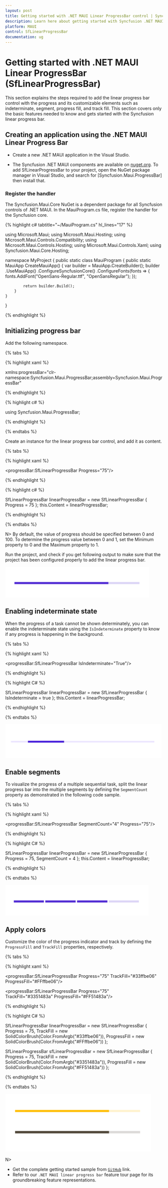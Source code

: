 ```yaml
---
layout: post
title: Getting started with .NET MAUI Linear ProgressBar control | Syncfusion
description: Learn here about getting started with Syncfusion .NET MAUI Linear ProgressBar (Progress Bar) control, its elements and more.
platform: MAUI
control: SfLinearProgressBar
documentation: ug
---
```


# Getting started with .NET MAUI Linear ProgressBar (SfLinearProgressBar)

This section explains the steps required to add the linear progress bar control with the progress and its customizable elements such as indeterminate, segment, progress fill, and track fill. This section covers only the basic features needed to know and gets started with the Syncfusion linear progress bar.

## Creating an application using the .NET MAUI Linear Progress Bar

* Create a new .NET MAUI application in the Visual Studio.

* The Syncfusion .NET MAUI components are available on [nuget.org](https://www.nuget.org/). To add SfLinearProgressBar to your project, open the NuGet package manager in Visual Studio, and search for [Syncfusion.Maui.ProgressBar] then install that.

### Register the handler

The Syncfusion.Maui.Core NuGet is a dependent package for all Syncfusion controls of .NET MAUI. In the MauiProgram.cs file, register the handler for the Syncfusion core.

{% highlight c# tabtitle="~/MauiProgram.cs" hl_lines="17" %}

using Microsoft.Maui;
using Microsoft.Maui.Hosting;
using Microsoft.Maui.Controls.Compatibility;
using Microsoft.Maui.Controls.Hosting;
using Microsoft.Maui.Controls.Xaml;
using Syncfusion.Maui.Core.Hosting;

namespace MyProject
{
    public static class MauiProgram
    {
        public static MauiApp CreateMauiApp()
        {
            var builder = MauiApp.CreateBuilder();
            builder
            .UseMauiApp<App>()
            .ConfigureSyncfusionCore()
            .ConfigureFonts(fonts =>
            {
                fonts.AddFont("OpenSans-Regular.ttf", "OpenSansRegular");
            });

            return builder.Build();
        }
    }
}

{% endhighlight %}

## Initializing progress bar

Add the following namespace.

{% tabs %}

{% highlight xaml %}

xmlns:progressBar="clr-namespace:Syncfusion.Maui.ProgressBar;assembly=Syncfusion.Maui.ProgressBar"

{% endhighlight %}

{% highlight c# %}

using Syncfusion.Maui.ProgressBar;

{% endhighlight %}

{% endtabs %}

Create an instance for the linear progress bar control, and add it as content.

{% tabs %}

{% highlight xaml %}

<progressBar:SfLinearProgressBar Progress="75"/>

{% endhighlight %}

{% highlight c# %}

SfLinearProgressBar linearProgressBar = new SfLinearProgressBar { Progress = 75 };
this.Content = linearProgressBar;

{% endhighlight %}

{% endtabs %}

N> By default, the value of progress should be specified between 0 and 100. To determine the progress value between 0 and 1, set the Minimum property to 0 and the Maximum property to 1.

Run the project, and check if you get following output to make sure that the project has been configured properly to add the linear progress bar.

![.NET MAUI linear progress bar](images/getting-started/progress-bar.png)

## Enabling indeterminate state

When the progress of a task cannot be shown determinately, you can enable the indeterminate state using the `IsIndeterminate` property to know if any progress is happening in the background.

{% tabs %} 

{% highlight xaml %} 

<progressBar:SfLinearProgressBar IsIndeterminate="True"/>

{% endhighlight %}

{% highlight C# %} 

SfLinearProgressBar linearProgressBar = new SfLinearProgressBar { IsIndeterminate = true };
this.Content = linearProgressBar;

{% endhighlight %}

{% endtabs %} 

![.NET MAUI linear progress bar in indeterminate state](images/getting-started/linear-progressbar-indeterminate.gif)

## Enable segments

To visualize the progress of a multiple sequential task, split the linear progress bar into the multiple segments by defining the `SegmentCount` property as demonstrated in the following code sample.

{% tabs %} 

{% highlight xaml %} 

<progressBar:SfLinearProgressBar SegmentCount="4" Progress="75"/>

{% endhighlight %}

{% highlight C# %} 

SfLinearProgressBar linearProgressBar = new SfLinearProgressBar { Progress = 75, SegmentCount = 4 };
this.Content = linearProgressBar;

{% endhighlight %}

{% endtabs %}

![.NET MAUI linear progress bar visualized with multiple sequential task](images/getting-started/segment.png)

## Apply colors

Customize the color of the progress indicator and track by defining the `ProgressFill` and `TrackFill` properties, respectively.

{% tabs %} 

{% highlight xaml %} 

<progressBar:SfLinearProgressBar Progress="75" 
                                 TrackFill="#33ffbe06" 
                                 ProgressFill="#FFffbe06"/>

<progressBar:SfLinearProgressBar Progress="75"  
                                 TrackFill="#3351483a" 
                                 ProgressFill="#FF51483a"/>

{% endhighlight %}

{% highlight C# %} 

SfLinearProgressBar linearProgressBar = new SfLinearProgressBar
{
    Progress = 75, 
    TrackFill = new SolidColorBrush(Color.FromArgb("#33ffbe06")), 
    ProgressFill = new SolidColorBrush(Color.FromArgb("#FFffbe06"))
};

SfLinearProgressBar sfLinearProgressBar = new SfLinearProgressBar
{
    Progress = 75, 
    TrackFill = new SolidColorBrush(Color.FromArgb("#3351483a")), 
    ProgressFill = new SolidColorBrush(Color.FromArgb("#FF51483a"))
};

{% endhighlight %}

{% endtabs %} 

![.NET MAUI linear progress bar with customized colors](images/getting-started/style.png)

N> 
* Get the complete getting started sample from [`GitHub`](https://github.com/SyncfusionExamples/Getting-started-with-.NET-MAUI-Linear-ProgressBar-control-) link.
* Refer to our `.NET MAUI linear progress bar` feature tour page for its groundbreaking feature representations.